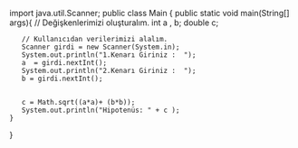 import java.util.Scanner;
public class Main {
public static void main(String[] args){
// Değişkenlerimizi oluşturalım.
int a , b;
double c;

       // Kullanıcıdan verilerimizi alalım.
       Scanner girdi = new Scanner(System.in);
       System.out.println("1.Kenarı Giriniz :  ");
       a  = girdi.nextInt();
       System.out.println("2.Kenarı Giriniz :  ");
       b = girdi.nextInt();


       c = Math.sqrt((a*a)+ (b*b));
       System.out.println("Hipotenüs: " + c );
    }
}
